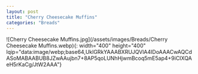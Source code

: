```yaml
---
layout: post
title: "Cherry Cheesecake Muffins"
categories: "Breads"
---
```

![Cherry Cheesecake Muffins.jpg](/assets/images/Breads/Cherry Cheesecake Muffins.webp){: width="400" height="400" lqip="data:image/webp;base64,UklGRkYAAABXRUJQVlA4IDoAAACwAQCdASoMABAABUB8JZwAAujbn7+8AP5qoLUNhHjwmBcoq5mE5ap4+9iCIXQAeH5rKaCg/JtW2AAA"}

